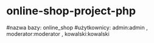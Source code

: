 # online-shop-project-php
<!-- zdj skalowanie do 400x400 potem przyciecie do 200x355-->
#nazwa bazy:  online_shop
#użytkownicy: admin:admin , moderator:moderator , kowalski:kowalski
